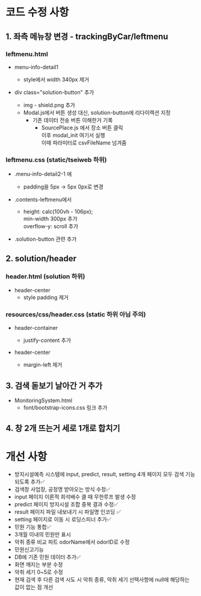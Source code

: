 # 코드 수정 사항

## 1. 좌측 메뉴창 변경 - trackingByCar/leftmenu
### leftmenu.html
- menu-info-detail1
    - style에서 width 340px 제거

- div class="solution-button" 추가
    - img - shield.png 추가
    - Modal.js에서 버튼 생성 대신, solution-button에 리다이렉션 지정
      - 기존 데이터 전송 버튼 이해한거 기록
        - SourcePlace.js 에서 장소 버튼 클릭
        <br>이후 modal_init 여기서 실행
        <br>이때 파라미터로 csvFileName 넘겨줌

### leftmenu.css (static/tseiweb 하위)
- .menu-info-detail2-1 에
    - padding을 5px -> 5px 0px로 변경

- .contents-leftmenu에서
    - height: calc(100vh - 106px);
  <br>min-width 300px 추가
  <br>overflow-y: scroll 추가

- .solution-button 관련 추가

## 2. solution/header
### header.html (solution 하위)
- header-center
    - style padding 제거

### resources/css/header.css (static 하위 아님 주의)
- header-container
    - justify-content 추가

- header-center
    - margin-left 제거

## 3. 검색 돋보기 날아간 거 추가
- MonitoringSystem.html
  - font/bootstrap-icons.css 링크 추가

## 4. 창 2개 뜨는거 세로 1개로 합치기

# 개선 사항
- 방지시설예측 시스템에 input, predict, result, setting 4개 페이지 모두 검색 기능 되도록 추가✅
- 검색창 사업장, 공정명 받아오는 방식 수정✅
- input 페이지 이론적 희석배수 클 때 무한루프 발생 수정
- predict 페이지 방지시설 조합 중복 결과 수정✅
- result 페이지 파일 내보내기 시 파일명 인코딩 ✅
- setting 페이지로 이동 시 로딩스피너 추가✅
- 민원 기능 통합✅
- 3개월 이내의 민원만 표시
- 악취 종류 비교 파트 odorName에서 odorID로 수정
- 민원신고기능
- DB에 기존 민원 데이터 추가✅
- 화면 깨지는 부분 수정
- 악취 세기 0~5로 수정
- 현재 검색 후 다른 검색 시도 시 악취 종류, 악취 세기 선택사항에 null에 해당하는 값이 없는 점 개선
